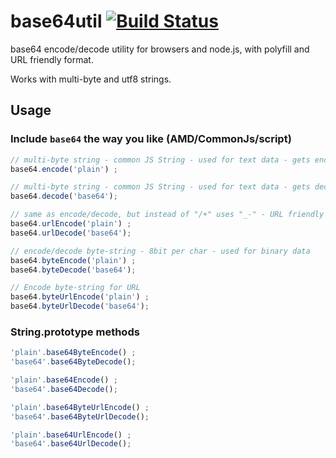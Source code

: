 # base64util [![Build Status](https://travis-ci.org/duzun/base64util.svg?branch=master)](https://travis-ci.org/duzun/base64util)
base64 encode/decode utility for browsers and node.js,
with polyfill and URL friendly format.

Works with multi-byte and utf8 strings.

## Usage

### Include `base64` the way you like (AMD/CommonJs/script)

```javascript
// multi-byte string - common JS String - used for text data - gets encoded to utf8
base64.encode('plain') ;

// multi-byte string - common JS String - used for text data - gets decoded from utf8
base64.decode('base64');

// same as encode/decode, but instead of "/+" uses "_-" - URL friendly
base64.urlEncode('plain') ;
base64.urlDecode('base64');

// encode/decode byte-string - 8bit per char - used for binary data
base64.byteEncode('plain') ;
base64.byteDecode('base64');

// Encode byte-string for URL
base64.byteUrlEncode('plain') ;
base64.byteUrlDecode('base64');
```

### String.prototype methods

```javascript
'plain'.base64ByteEncode() ;
'base64'.base64ByteDecode();

'plain'.base64Encode() ;
'base64'.base64Decode();

'plain'.base64ByteUrlEncode() ;
'base64'.base64ByteUrlDecode();

'plain'.base64UrlEncode() ;
'base64'.base64UrlDecode();

```

